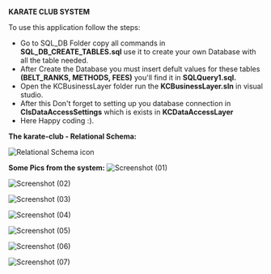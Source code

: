 **KARATE CLUB SYSTEM**

To use this application follow the steps:
- Go to SQL_DB Folder copy all commands in **SQL_DB_CREATE_TABLES.sql** use it to create your own Database with all the table needed.
- After Create the Database you must insert defult values for these tables **(BELT_RANKS, METHODS, FEES)** you'll find it in **SQLQuery1.sql.**
- Open the KCBusinessLayer folder run the **KCBusinessLayer.sln** in visual studio.
- After this Don't forget to setting up you database connection in **ClsDataAccessSettings** which is exists in **KCDataAccessLayer**
- Here Happy coding :).

**The karate-club - Relational Schema:**

![Relational Schema icon](https://github.com/MorrshidKhalid/Karate-Club-System/assets/115463057/e177738a-b44f-4a86-8ced-c64322b6b434)


**Some Pics from the system:**
![Screenshot (01)](https://github.com/MorrshidKhalid/Karate-Club-System/assets/115463057/267855bc-2b06-44b5-80a0-fe6fbb43c662)


![Screenshot (02)](https://github.com/MorrshidKhalid/Karate-Club-System/assets/115463057/6838fce8-8b5f-4c74-a40a-d40ab26c262c)


![Screenshot (03)](https://github.com/MorrshidKhalid/Karate-Club-System/assets/115463057/6bc9f41c-86fd-4cc0-914c-308cb2c064fa)


![Screenshot (04)](https://github.com/MorrshidKhalid/Karate-Club-System/assets/115463057/0434ada9-d965-4d85-9f29-9653aa8f024d)


![Screenshot (05)](https://github.com/MorrshidKhalid/Karate-Club-System/assets/115463057/02ce0753-e21d-483a-a87a-825822e8c94f)


![Screenshot (06)](https://github.com/MorrshidKhalid/Karate-Club-System/assets/115463057/6329146f-42d4-4b0a-9956-f958cdf9146b)


![Screenshot (07)](https://github.com/MorrshidKhalid/Karate-Club-System/assets/115463057/9cf86508-eff2-4d04-80ae-e9946f2c0652)

